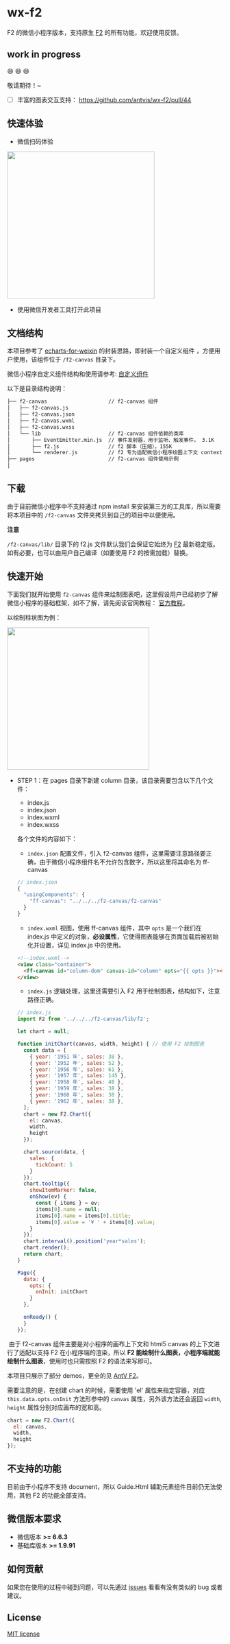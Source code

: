 # wx-f2

F2 的微信小程序版本，支持原生 [F2](https://antv.alipay.com/zh-cn/f2/3.x/index.html) 的所有功能，欢迎使用反馈。

## work in progress

😄 😄 😄 

敬请期待！~

- [ ] 丰富的图表交互支持： https://github.com/antvis/wx-f2/pull/44

## 快速体验

* 微信扫码体验

<img src="https://gw.alipayobjects.com/zos/rmsportal/wmRJtPHkkoimGbPCeScc.jpg" width="344">

* 使用微信开发者工具打开此项目


## 文档结构

本项目参考了 [echarts-for-weixin](https://github.com/ecomfe/echarts-for-weixin) 的封装思路，即封装一个自定义组件 <f2-canvas>，方便用户使用，该组件位于 `/f2-canvas` 目录下。

微信小程序自定义组件结构和使用请参考: [自定义组件](https://developers.weixin.qq.com/miniprogram/dev/framework/custom-component/)

以下是目录结构说明：

```bash
├── f2-canvas                    // f2-canvas 组件        
│   ├── f2-canvas.js
│   ├── f2-canvas.json
│   ├── f2-canvas.wxml
│   ├── f2-canvas.wxss
│   └── lib                      // f2-canvas 组件依赖的类库
│       ├── EventEmitter.min.js  // 事件发射器，用于监听、触发事件， 3.1K
│       ├── f2.js                // f2 脚本（压缩），155K
│       └── renderer.js          // f2 专为适配微信小程序绘图上下文 context 而封装的伪 Canvas
├── pages                        // f2-canvas 组件使用示例
│   
```

## 下载

由于目前微信小程序中不支持通过 npm install 来安装第三方的工具库，所以需要将本项目中的 `/f2-canvas` 文件夹拷贝到自己的项目中以便使用。

**注意**

`/f2-canvas/lib/` 目录下的 f2.js 文件默认我们会保证它始终为 [F2](https://github.com/antvis/f2/releases) 最新稳定版。如有必要，也可以由用户自己编译（如要使用 F2 的按需加载）替换。

## 快速开始

下面我们就开始使用 `f2-canvas` 组件来绘制图表吧，这里假设用户已经初步了解微信小程序的基础框架，如不了解，请先阅读官网教程： [官方教程](https://developers.weixin.qq.com/miniprogram/dev/index.html)。

以绘制柱状图为例：

<img src="https://gw.alipayobjects.com/zos/rmsportal/aDmzXXwkPmUFLCXwXBvo.gif" width="332">

* STEP 1：在 pages 目录下新建 column 目录，该目录需要包含以下几个文件：
  + index.js
  + index.json
  + index.wxml
  + index.wxss

  各个文件的内容如下：

  + `index.json` 配置文件，引入 f2-canvas 组件，这里需要注意路径要正确，由于微信小程序组件名不允许包含数字，所以这里将其命名为 ff-canvas
  
  ```js
  // index.json
  {
    "usingComponents": {
      "ff-canvas": "../../../f2-canvas/f2-canvas"
    }
  }
  ```
  
  + `index.wxml` 视图，使用 ff-canvas 组件，其中 `opts` 是一个我们在 index.js 中定义的对象，**必设属性**，它使得图表能够在页面加载后被初始化并设置，详见 index.js 中的使用。

  ```html
  <!--index.wxml-->
  <view class="container">
    <ff-canvas id="column-dom" canvas-id="column" opts="{{ opts }}"></ff-canvas>
  </view>
  ```

  + `index.js` 逻辑处理，这里还需要引入 F2 用于绘制图表，结构如下，注意路径正确。

  ```js
  // index.js
  import F2 from '../../../f2-canvas/lib/f2';

  let chart = null;

  function initChart(canvas, width, height) { // 使用 F2 绘制图表
    const data = [
      { year: '1951 年', sales: 38 },
      { year: '1952 年', sales: 52 },
      { year: '1956 年', sales: 61 },
      { year: '1957 年', sales: 145 },
      { year: '1958 年', sales: 48 },
      { year: '1959 年', sales: 38 },
      { year: '1960 年', sales: 38 },
      { year: '1962 年', sales: 38 },
    ];
    chart = new F2.Chart({
      el: canvas,
      width,
      height
    });

    chart.source(data, {
      sales: {
        tickCount: 5
      }
    });
    chart.tooltip({
      showItemMarker: false,
      onShow(ev) {
        const { items } = ev;
        items[0].name = null;
        items[0].name = items[0].title;
        items[0].value = '¥ ' + items[0].value;
      }
    });
    chart.interval().position('year*sales');
    chart.render();
    return chart;
  }

  Page({
    data: {
      opts: {
        onInit: initChart
      }
    },

    onReady() {
    }
  });
  ```


  由于 f2-canvas 组件主要是对小程序的画布上下文和 html5 canvas 的上下文进行了适配以支持 F2 在小程序端的渲染，所以 **F2 能绘制什么图表，小程序端就能绘制什么图表**，使用时也只需按照 F2 的语法来写即可。
  
  本项目只展示了部分 demos，更全的见 [AntV F2](https://antv.alipay.com/zh-cn/f2/3.x/demo/index.html)。

  需要注意的是，在创建 chart 的时候，需要使用 'el' 属性来指定容器，对应 `this.data.opts.onInit` 方法形参中的 `canvas` 属性，另外该方法还会返回 `width`, `height` 属性分别对应画布的宽和高。

  ```js
  chart = new F2.Chart({
    el: canvas,
    width,
    height
  });
  ```


## 不支持的功能

目前由于小程序不支持 document，所以 Guide.Html 辅助元素组件目前仍无法使用，其他 F2 的功能全部支持。


## 微信版本要求

* 微信版本 **>= 6.6.3**
* 基础库版本 **>= 1.9.91**


## 如何贡献

如果您在使用的过程中碰到问题，可以先通过 [issues](https://github.com/antvis/wx-f2/issues) 看看有没有类似的 bug 或者建议。

## License

[MIT license](https://github.com/antvis/wx-f2/blob/master/LICENSE)
